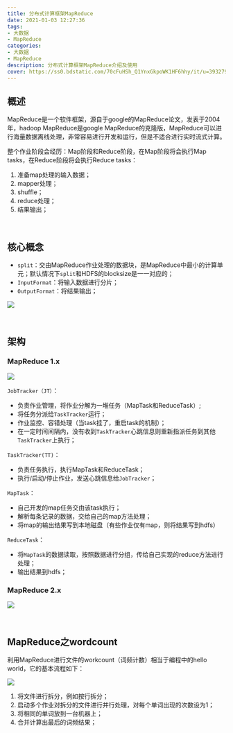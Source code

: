 ```yaml
---
title: 分布式计算框架MapReduce
date: 2021-01-03 12:27:36
tags:
- 大数据
- MapReduce
categories:
- 大数据
- MapReduce
description: 分布式计算框架MapReduce介绍及使用
cover: https://ss0.bdstatic.com/70cFuHSh_Q1YnxGkpoWK1HF6hhy/it/u=3932792420,2118816984&fm=26&gp=0.jpg
---
```




## 概述

MapReduce是一个软件框架，源自于google的MapReduce论文，发表于2004年，hadoop MapReduce是google MapReduce的克隆版，MapReduce可以进行海量数据离线处理，非常容易进行开发和运行，但是不适合进行实时流式计算。



整个作业阶段会经历：Map阶段和Reduce阶段，在Map阶段将会执行Map tasks，在Reduce阶段将会执行Reduce tasks：

1.   准备map处理的输入数据；
2. mapper处理；
3. shuffle；
4. reduce处理；
5. 结果输出；



<br>



## 核心概念

- `split`：交由MapReduce作业处理的数据块，是MapReduce中最小的计算单元；默认情况下`split`和HDFS的blocksize是一一对应的；
- `InputFormat`：将输入数据进行分片；
- `OutputFormat`：将结果输出；



![](./core.png)



<br>



## 架构

### MapReduce 1.x

![](./v1.png)

`JobTracker（JT）`：

- 负责作业管理，将作业分解为一堆任务（MapTask和ReduceTask）;
- 将任务分派给`TaskTracker`运行；
- 作业监控、容错处理（当task挂了，重启task的机制）；
- 在一定时间间隔内，没有收到`TaskTracker`心跳信息则重新指派任务到其他`TaskTracker`上执行；



`TaskTracker(TT)`：

- 负责任务执行，执行MapTask和ReduceTask；
- 执行/启动/停止作业，发送心跳信息给`JobTracker`；



`MapTask`：

- 自己开发的map任务交由该task执行；
- 解析每条记录的数据，交给自己的map方法处理；
- 将map的输出结果写到本地磁盘（有些作业仅有map，则将结果写到hdfs）



`ReduceTask`：

- 将`MapTask`的数据读取，按照数据进行分组，传给自己实现的reduce方法进行处理；
- 输出结果到hdfs；





### MapReduce 2.x

![](./v2.png)





<br>



## MapReduce之wordcount

利用MapReduce进行文件的workcount（词频计数）相当于编程中的hello world，它的基本流程如下：

![](./wordcount.png)



1. 将文件进行拆分，例如按行拆分；
2. 启动多个作业对拆分的文件进行并行处理，对每个单词出现的次数设为1；
3. 将相同的单词放到一台机器上；
4. 合并计算出最后的词频结果；